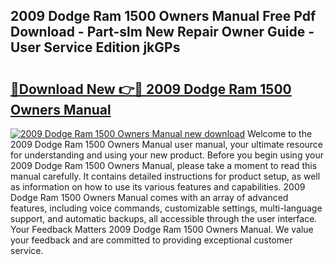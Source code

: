 ## 2009 Dodge Ram 1500 Owners Manual Free Pdf Download - Part-slm New Repair Owner Guide - User Service Edition jkGPs

# <h2><a href="http://bc35066.oget.top/?id=2009+Dodge+Ram+1500+Owners+Manual">🔗Download New 👉🔴 2009 Dodge Ram 1500 Owners Manual</a></h2>

[![2009 Dodge Ram 1500 Owners Manual new download](https://i.imgur.com/5g1atiW.png)](http://bc35066.oget.top/?id=2009+Dodge+Ram+1500+Owners+Manual)
Welcome to the 2009 Dodge Ram 1500 Owners Manual user manual, your ultimate resource for understanding and using your new product. Before you begin using your 2009 Dodge Ram 1500 Owners Manual, please take a moment to read this manual carefully. It contains detailed instructions for product setup, as well as information on how to use its various features and capabilities. 2009 Dodge Ram 1500 Owners Manual comes with an array of advanced features, including voice commands, customizable settings, multi-language support, and automatic backups, all accessible through the user interface. Your Feedback Matters 2009 Dodge Ram 1500 Owners Manual. We value your feedback and are committed to providing exceptional customer service.
